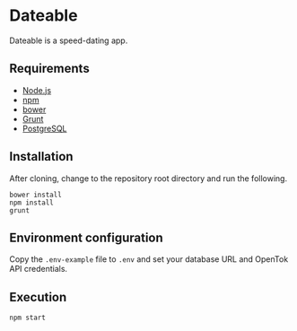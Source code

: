# Dateable

Dateable is a speed-dating app.

## Requirements

* [Node.js](http://nodejs.org/)
* [npm](https://www.npmjs.org/)
* [bower](http://bower.io/)
* [Grunt](http://gruntjs.com/)
* [PostgreSQL](http://www.postgresql.org/)

## Installation

After cloning, change to the repository root directory and run the following.

    bower install
    npm install
    grunt

## Environment configuration

Copy the `.env-example` file to `.env` and set your database URL and OpenTok API credentials.

## Execution

    npm start